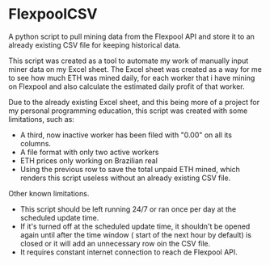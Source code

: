 # FlexpoolCSV
A python script to pull mining data from the Flexpool API and store it to an already existing CSV file for keeping historical data.

This script was created as a tool to automate my work of manually input miner data on my Excel sheet. The Excel sheet was created as a way for me to see how much ETH was mined
daily, for each worker that i have mining on Flexpool and also calculate the estimated daily profit of that worker.

Due to the already existing Excel sheet, and this being more of a project for my personal programming education, this script was created with some limitations, such as:

- A third, now inactive worker has been filed with "0.00" on all its columns.
- A file format with only two active workers
- ETH prices only working on Brazilian real
- Using the previous row to save the total unpaid ETH mined, which renders this script useless without an already existing CSV file.

Other known limitations.

- This script should be left running 24/7 or ran once per day at the scheduled update time.
- If it's turned off at the scheduled update time, it shouldn't be opened again until after the time window ( start of the next hour by default) is closed or it will add an  unnecessary row oin the CSV file.
- It requires constant internet connection to reach de Flexpool API.
